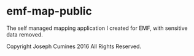 # emf-map-public
The self managed mapping application I created for EMF, with sensitive data removed.

Copyright Joseph Cumines 2016 All Rights Reserved.
